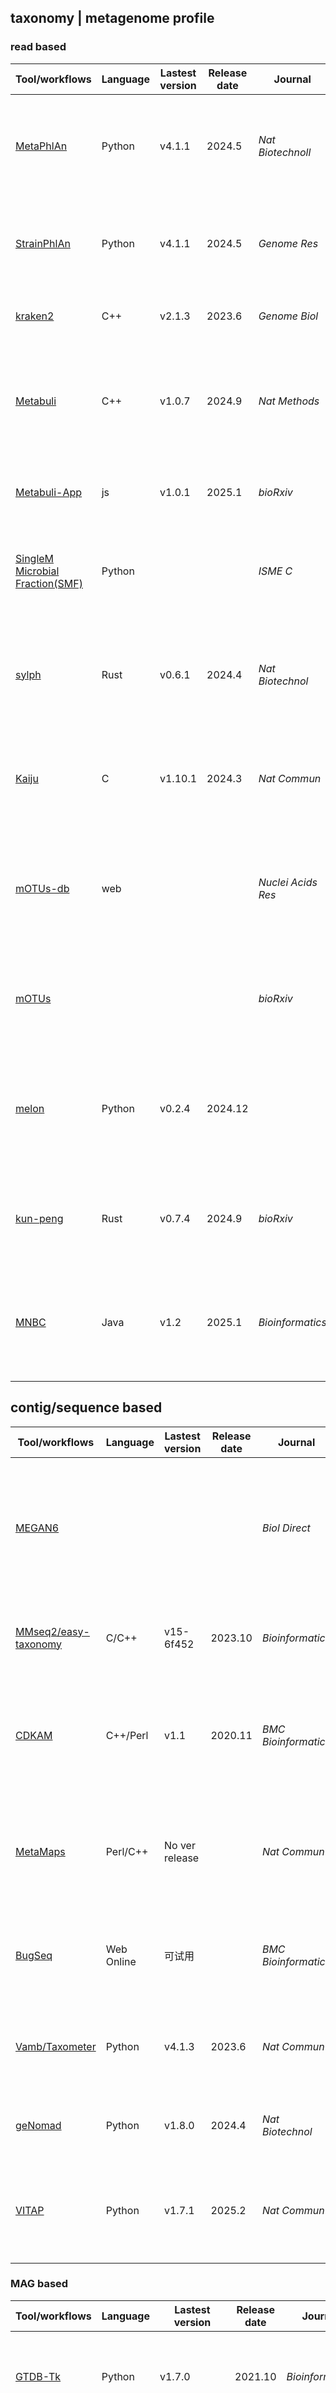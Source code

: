 ## taxonomy | metagenome profile

### read based
| Tool/workflows | Language | Lastest version | Release date | Journal | Pub Date | Paper title | Notes |
| -------------- | -------- | --------------- | ------------ | ------- | -------- | ----------- | ----- |
| [MetaPhlAn](https://github.com/biobakery/MetaPhlAn) | Python | v4.1.1 | 2024.5 | _Nat Biotechnoll_ | 2023.2 | [Extending and improving metagenomic taxonomic profiling with uncharacterized species using MetaPhlAn 4](https://doi.org/10.1038/s41587-023-01688-w)
| [StrainPhlAn](https://github.com/biobakery/MetaPhlAn) | Python | v4.1.1 | 2024.5 | _Genome Res_ | 2017.2 | [Microbial strain-level population structure and genetic diversity from metagenomes](https://dx.doi.org/10.1101/gr.216242.116)
| [kraken2](https://github.com/DerrickWood/kraken2) | C++ | v2.1.3 | 2023.6 | _Genome Biol_ | 2019.11 | [Improved metagenomic analysis with Kraken 2](https://doi.org/10.1186/s13059-019-1891-0)
| [Metabuli](https://github.com/steineggerlab/Metabuli) | C++ | v1.0.7 | 2024.9 | _Nat Methods_ | 2024.5 | [Metabuli: sensitive and specific metagenomic classification via joint analysis of amino acid and DNA](https://doi.org/10.1038/s41592-024-02273-y)
| [Metabuli-App](https://github.com/steineggerlab/Metabuli-App) | js | v1.0.1 | 2025.1 | _bioRxiv_ | 2025.3 | [Easy and interactive taxonomic profiling with Metabuli App.](https://doi.org/10.1101/2025.03.10.642298) | macOS/Windows/Linux
| [SingleM Microbial Fraction(SMF)](https://github.com/EisenRa/2024_soil_dark_matter_reply) | Python ||| _ISME C_ | 2024.9 | [Quantifying microbial DNA in metagenomes improves microbial trait estimation.](https://doi.org/10.1093/ismeco/ycae111)
| [sylph](https://github.com/bluenote-1577/sylph) | Rust | v0.6.1 | 2024.4 | _Nat Biotechnol_ | 2024.10 | [Metagenome profiling and containment estimation through abundance-corrected k-mer sketching with sylph](https://doi.org/10.1038/s41587-024-02412-y)
| [Kaiju](https://github.com/bioinformatics-centre/kaiju) | C | v1.10.1 | 2024.3 | _Nat Commun_ | 2016.4 | [Fast and sensitive taxonomic classification for metagenomics with Kaiju](https://doi.org/10.1038/ncomms11257)
| [mOTUs-db](https://motus-db.org/) | web ||| _Nuclei Acids Res_ | 2024.11 | [The mOTUs online database provides web-accessible genomic context to taxonomic profiling of microbial communities](https://doi.org/10.1093/nar/gkae1004)
| [mOTUs](https://github.com/motu-tool/mOTUs) |||| _bioRxiv_ |2022.4| [Reference genome-independent taxonomic profiling of microbiomes with mOTUs3](https://doi.org/10.1101/2021.04.20.440600)
| [melon](https://github.com/xinehc/melon) | Python | v0.2.4 | 2024.12 ||| [Melon: metagenomic long-read-based taxonomic identification and quantification using marker genes](https://doi.org/10.1186/s13059-024-03363-y)
| [kun-peng](https://github.com/eric9n/Kun-peng) | Rust | v0.7.4 | 2024.9 | _bioRxiv_ | 2024.12 | [Kun-peng: an ultra-memory-efficient, fast,  and accurate pan-domain taxonomic classifier for all](https://doi.org/10.1101/2024.12.19.629356v1)
| [MNBC](https://github.com/ComputationalPathogens/MNBC) | Java | v1.2 | 2025.1 | _Bioinformatics_ | 2024.10 | [MNBC: a multithreaded Minimizer-based Naïve Bayes Classifier for improved metagenomic sequence classification](https://doi.org/10.1093/bioinformatics/btae601)


## contig/sequence based
| Tool/workflows | Language | Lastest version | Release date | Journal | Pub Date | Paper title | Notes |
| -------------- | -------- | --------------- | ------------ | ------- | -------- | ----------- | ----- |
| [MEGAN6](https://uni-tuebingen.de/fakultaeten/mathematisch-naturwissenschaftliche-fakultaet/fachbereiche/informatik/lehrstuehle/algorithms-in-bioinformatics/software/megan6/) |||| _Biol Direct_ | 2018.4 | [MEGAN-LR: new algorithms allow accurate binning and easy interactive exploration of metagenomic long reads and contigs](https://doi.org/10.1186/s13062-018-0208-7)
| [MMseq2/easy-taxonomy](https://github.com/soedinglab/mmseqs2) | C/C++ | v15-6f452 | 2023.10 | _Bioinformatics_ | 2021.3 | [Fast and sensitive taxonomic assignment to metagenomic contigs](https://doi.org/10.1093/bioinformatics/btab184)
| [CDKAM](https://github.com/SJTU-CGM/CDKAM) | C++/Perl | v1.1 | 2020.11 | _BMC Bioinformatics_ | 2020.10 | [CDKAM: a taxonomic classification tool using discriminative k-mers and approximate matching strategies](https://doi.org/10.1186/s12859-020-03777-y)
| [MetaMaps](https://github.com/DiltheyLab/MetaMaps) | Perl/C++ | No ver release || _Nat Commun_ | 2019.7 | [Strain-level metagenomic assignment and compositional estimation for long reads with MetaMaps](https://doi.org/10.1038/s41467-019-10934-2)
| [BugSeq](https://app.bugseq.com/academic) | Web Online | 可试用 || _BMC Bioinformatics_ | 2021.3 | [BugSeq: a highly accurate cloud platform for long-read metagenomic analyses](https://doi.org/10.1186/s12859-021-04089-5)
| [Vamb/Taxometer](https://github.com/RasmussenLab/vamb) | Python | v4.1.3 | 2023.6 | _Nat Commun_ | 2024.9 | [Taxometer: Improving taxonomic classification of metagenomics contigs](https://doi.org/10.1038/s41467-024-52771-y)
| [geNomad](https://github.com/apcamargo/genomad) | Python | v1.8.0 | 2024.4 | _Nat Biotechnol_ | 2023.9 | [Identification of mobile genetic elements with geNomad](https://doi.org/10.1038/s41587-023-01953-y)
| [VITAP](https://github.com/DrKaiyangZheng/VITAP) | Python | v1.7.1 | 2025.2 | _Nat Commun_ | 2025.3 | [VITAP: a high precision tool for DNA and RNA viral classification based on meta-omic data](https://doi.org/10.1038/s41467-025-57500-7)


### MAG based
| Tool/workflows | Language | Lastest version | Release date | Journal | Pub Date | Paper title | Notes |
| -------------- | -------- | --------------- | ------------ | ------- | -------- | ----------- | ----- |
| [GTDB-Tk](https://github.com/ecogenomics/gtdbtk) | Python | v1.7.0 | 2021.10 | _Bioinformatics_ | 2020.3 | [GTDB-Tk: a toolkit to classify genomes with the Genome Taxonomy Database](https://doi.org/10.1093/bioinformatics/btz848)
| [GTDB-Tk 2](https://github.com/Ecogenomics/GTDBTk) | Python | v2.4.0 | 2024.04 | _Bioinformatics_ | 2022.10 | [GTDB-Tk v2: memory friendly classification with the Genome Taxonomy Database.](https://doi.org/10.1093/bioinformatics/btac672)
| [tronko](https://github.com/lpipes/tronko) | C | No release || _eLife_ | 2024.9 | [A rapid phylogeny-based method for accurate community profiling of large-scale metabarcoding datasets](https://doi.org/10.7554/eLife.85794)
| [kMetaShot](https://github.com/gdefazio/kMetaShot) | Python | NoReleaseYet | 2024.9 | _Briefings in Bioinformatics_ | 2025.1 | [kMetaShot: a fast and reliable taxonomy classifier for metagenome-assembled genomes](https://doi.org/10.1093/bib/bbae680)
